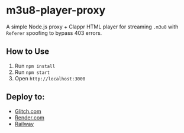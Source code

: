 # m3u8-player-proxy

A simple Node.js proxy + Clappr HTML player for streaming `.m3u8` with `Referer` spoofing to bypass 403 errors.

## How to Use

1. Run `npm install`
2. Run `npm start`
3. Open `http://localhost:3000`

## Deploy to:
- [Glitch.com](https://glitch.com)
- [Render.com](https://render.com)
- [Railway](https://railway.app)
